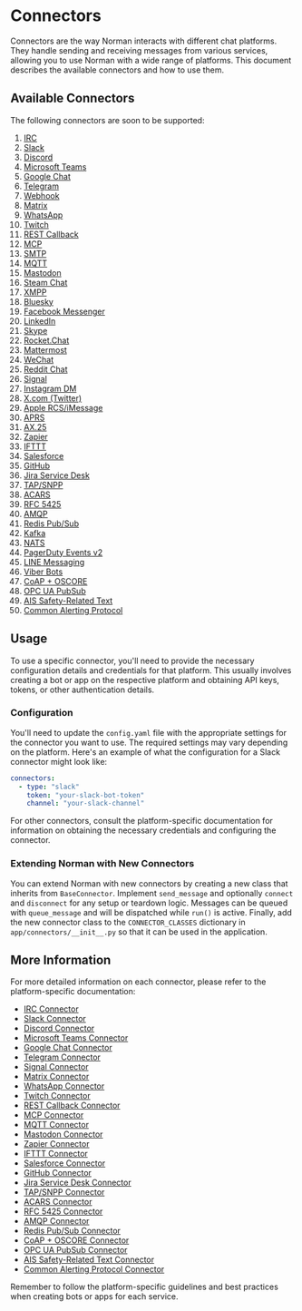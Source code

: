 # Connectors

Connectors are the way Norman interacts with different chat platforms. They handle sending and receiving messages from various services, allowing you to use Norman with a wide range of platforms. This document describes the available connectors and how to use them.

## Available Connectors

The following connectors are soon to be supported:


1. [IRC](./connectors/irc.md)
2. [Slack](./connectors/slack.md)
3. [Discord](./connectors/discord.md)
4. [Microsoft Teams](./connectors/teams.md)
5. [Google Chat](./connectors/googlechat.md)
6. [Telegram](./connectors/telegram.md)
7. [Webhook](./connectors/webhook.md)
8. [Matrix](./connectors/matrix.md)
9. [WhatsApp](./connectors/whatsapp.md)
10. [Twitch](./connectors/twitch.md)
11. [REST Callback](./connectors/rest_callback.md)
12. [MCP](./connectors/mcp.md)
13. [SMTP](./connectors/smtp.md)
14. [MQTT](./connectors/mqtt.md)
15. [Mastodon](./connectors/mastodon.md)
16. [Steam Chat](./connectors/steam_chat.md)
17. [XMPP](./connectors/xmpp.md)
18. [Bluesky](./connectors/bluesky.md)
19. [Facebook Messenger](./connectors/facebook_messenger.md)
20. [LinkedIn](./connectors/linkedin.md)
21. [Skype](./connectors/skype.md)
22. [Rocket.Chat](./connectors/rocketchat.md)
23. [Mattermost](./connectors/mattermost.md)
24. [WeChat](./connectors/wechat.md)
25. [Reddit Chat](./connectors/reddit_chat.md)
26. [Signal](./connectors/signal.md)
27. [Instagram DM](./connectors/instagram_dm.md)
28. [X.com (Twitter)](./connectors/twitter.md)
29. [Apple RCS/iMessage](./connectors/imessage.md)
30. [APRS](./connectors/aprs.md)
31. [AX.25](./connectors/ax25.md)
32. [Zapier](./connectors/zapier.md)
33. [IFTTT](./connectors/ifttt.md)
34. [Salesforce](./connectors/salesforce.md)
35. [GitHub](./connectors/github.md)
36. [Jira Service Desk](./connectors/jira_service_desk.md)
37. [TAP/SNPP](./connectors/tap_snpp.md)
38. [ACARS](./connectors/acars.md)
39. [RFC 5425](./connectors/rfc5425.md)
40. [AMQP](./connectors/amqp.md)
41. [Redis Pub/Sub](./connectors/redis_pubsub.md)
42. [Kafka](./connectors/kafka.md)
43. [NATS](./connectors/nats.md)
44. [PagerDuty Events v2](./connectors/pagerduty.md)
45. [LINE Messaging](./connectors/line.md)
46. [Viber Bots](./connectors/viber.md)
47. [CoAP + OSCORE](./connectors/coap_oscore.md)
48. [OPC UA PubSub](./connectors/opcua_pubsub.md)
49. [AIS Safety-Related Text](./connectors/ais_safety_text.md)
50. [Common Alerting Protocol](./connectors/cap.md)


## Usage

To use a specific connector, you'll need to provide the necessary configuration details and credentials for that platform. This usually involves creating a bot or app on the respective platform and obtaining API keys, tokens, or other authentication details.

### Configuration

You'll need to update the `config.yaml` file with the appropriate settings for the connector you want to use. The required settings may vary depending on the platform. Here's an example of what the configuration for a Slack connector might look like:

```yaml
connectors:
  - type: "slack"
    token: "your-slack-bot-token"
    channel: "your-slack-channel"
```

For other connectors, consult the platform-specific documentation for information on obtaining the necessary credentials and configuring the connector.

### Extending Norman with New Connectors

You can extend Norman with new connectors by creating a new class that inherits from `BaseConnector`. Implement `send_message` and optionally `connect` and `disconnect` for any setup or teardown logic. Messages can be queued with `queue_message` and will be dispatched while `run()` is active. Finally, add the new connector class to the `CONNECTOR_CLASSES` dictionary in `app/connectors/__init__.py` so that it can be used in the application.

## More Information

For more detailed information on each connector, please refer to the platform-specific documentation:

- [IRC Connector](./connectors/irc.md)
- [Slack Connector](./connectors/slack.md)
- [Discord Connector](./connectors/discord.md)
- [Microsoft Teams Connector](./connectors/teams.md)
- [Google Chat Connector](./connectors/googlechat.md)
- [Telegram Connector](./connectors/telegram.md)
- [Signal Connector](./connectors/signal.md)
- [Matrix Connector](./connectors/matrix.md)
- [WhatsApp Connector](./connectors/whatsapp.md)
- [Twitch Connector](./connectors/twitch.md)
- [REST Callback Connector](./connectors/rest_callback.md)
- [MCP Connector](./connectors/mcp.md)
- [MQTT Connector](./connectors/mqtt.md)
- [Mastodon Connector](./connectors/mastodon.md)
- [Zapier Connector](./connectors/zapier.md)
- [IFTTT Connector](./connectors/ifttt.md)
- [Salesforce Connector](./connectors/salesforce.md)
- [GitHub Connector](./connectors/github.md)
- [Jira Service Desk Connector](./connectors/jira_service_desk.md)
- [TAP/SNPP Connector](./connectors/tap_snpp.md)
- [ACARS Connector](./connectors/acars.md)
- [RFC 5425 Connector](./connectors/rfc5425.md)
- [AMQP Connector](./connectors/amqp.md)
- [Redis Pub/Sub Connector](./connectors/redis_pubsub.md)
- [CoAP + OSCORE Connector](./connectors/coap_oscore.md)
- [OPC UA PubSub Connector](./connectors/opcua_pubsub.md)
- [AIS Safety-Related Text Connector](./connectors/ais_safety_text.md)
- [Common Alerting Protocol Connector](./connectors/cap.md)

Remember to follow the platform-specific guidelines and best practices when creating bots or apps for each service.
